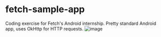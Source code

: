 # fetch-sample-app
Coding exercise for Fetch's Android internship. Pretty standard Android app, uses OkHttp for HTTP requests.
![image](https://github.com/user-attachments/assets/2df134e0-9411-4540-8faa-a3f2b8c7e4ba)
